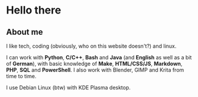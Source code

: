 # Hello there

## About me

I like tech, coding (obviously, who on this website doesn't?) and linux.

I can work with **Python**, **C/C++**, **Bash** and **Java** (and **English** as well as a bit of **German**), with basic knowledge of **Make**, **HTML/CSS/JS**, **Markdown**, **PHP**, **SQL** and **PowerShell**. I also work with Blender, GIMP and Krita from time to time.

I use Debian Linux (btw) with KDE Plasma desktop.

